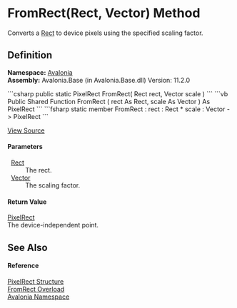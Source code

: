 # FromRect(Rect, Vector) Method


Converts a <a href="T_Avalonia_Rect">Rect</a> to device pixels using the specified scaling factor.



## Definition
**Namespace:** <a href="N_Avalonia">Avalonia</a>  
**Assembly:** Avalonia.Base (in Avalonia.Base.dll) Version: 11.2.0

<Tabs groupId="api-code-preview">
<TabItem value="csharp" label="C#">
```csharp
public static PixelRect FromRect(
	Rect rect,
	Vector scale
)
```
</TabItem>
<TabItem value="vb" label="VB">
```vb
Public Shared Function FromRect ( 
	rect As Rect,
	scale As Vector
) As PixelRect
```
</TabItem>
<TabItem value="fsharp" label="F#">
```fsharp
static member FromRect : 
        rect : Rect * 
        scale : Vector -> PixelRect 
```
</TabItem>
</Tabs>



<a href="https://github.com/AvaloniaUI/Avalonia/tree/master/src/Avalonia.Base/PixelRect.cs#L390" title="View the source code">View Source</a>



#### Parameters
<dl><dt>  <a href="T_Avalonia_Rect">Rect</a></dt><dd>The rect.</dd><dt>  <a href="T_Avalonia_Vector">Vector</a></dt><dd>The scaling factor.</dd></dl>

#### Return Value
<a href="T_Avalonia_PixelRect">PixelRect</a>  
The device-independent point.

## See Also


#### Reference
<a href="T_Avalonia_PixelRect">PixelRect Structure</a>  
<a href="Overload_Avalonia_PixelRect_FromRect">FromRect Overload</a>  
<a href="N_Avalonia">Avalonia Namespace</a>  
